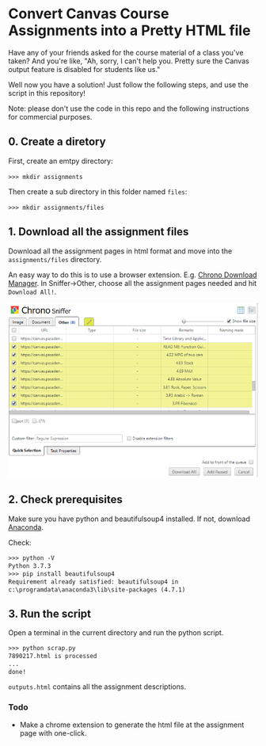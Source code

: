 # Convert Canvas Course Assignments into a Pretty HTML file
Have any of your friends asked for the course material of a class you've taken? And you're like, "Ah, sorry, I can't help you. Pretty sure the Canvas output feature is disabled for students like us."

Well now you have a solution! Just follow the following steps, and use the script in this repository! 

Note: please don't use the code in this repo and the following instructions for commercial purposes. 

## 0. Create a diretory
First, create an emtpy directory: 

`>>> mkdir assignments`

Then create a sub directory in this folder named `files`:

`>>> mkdir assignments/files`

## 1. Download all the assignment files
Download all the assignment pages in html format and move into the `assignments/files` directory. 

An easy way to do this is to use a browser extension. E.g. [Chrono Download Manager](https://chrome.google.com/webstore/detail/chrono-download-manager/mciiogijehkdemklbdcbfkefimifhecn). In Sniffer->Other, choose all the assignment pages needed and hit `Download All!`. 

![chrono download manager](img/chrono_download_manager.png)

## 2. Check prerequisites
Make sure you have python and beautifulsoup4 installed. If not, download [Anaconda](https://www.anaconda.com/distribution/#download-section). 

Check: 

```
>>> python -V
Python 3.7.3
>>> pip install beautifulsoup4
Requirement already satisfied: beautifulsoup4 in c:\programdata\anaconda3\lib\site-packages (4.7.1)
```

## 3. Run the script
Open a terminal in the current directory and run the python script. 
```
>>> python scrap.py
7890217.html is processed
...
done!
```
`outputs.html` contains all the assignment descriptions. 

### Todo
- Make a chrome extension to generate the html file at the assignment page with one-click. 